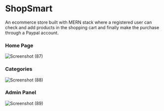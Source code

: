 #                                                                 ShopSmart
An ecommerce store built with MERN stack where a registered
user can check and add products in the shopping cart and finally make the
purchase through a Paypal account.
### Home Page
![Screenshot (87)](https://user-images.githubusercontent.com/55985163/173839848-98dd3fad-034e-4bd1-85ef-3a0cfef606a5.png)

### Categories
![Screenshot (88)](https://user-images.githubusercontent.com/55985163/173840099-37919d73-8ca3-4d54-a48f-4a3b2a135c94.png)

### Admin Panel
![Screenshot (89)](https://user-images.githubusercontent.com/55985163/173840326-b1f81e19-6260-41bb-a81e-661b6b3c7ffd.png)
